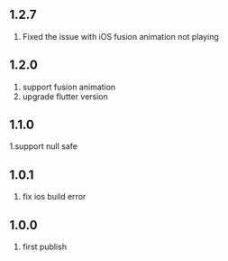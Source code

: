 ## 1.2.7

1. Fixed the issue with iOS fusion animation not playing

## 1.2.0

1. support fusion animation
2. upgrade flutter version

## 1.1.0

1.support null safe

## 1.0.1

1. fix ios build error

## 1.0.0

1. first publish

